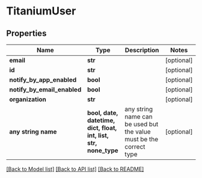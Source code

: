 # TitaniumUser


## Properties
Name | Type | Description | Notes
------------ | ------------- | ------------- | -------------
**email** | **str** |  | [optional] 
**id** | **str** |  | [optional] 
**notify_by_app_enabled** | **bool** |  | [optional] 
**notify_by_email_enabled** | **bool** |  | [optional] 
**organization** | **str** |  | [optional] 
**any string name** | **bool, date, datetime, dict, float, int, list, str, none_type** | any string name can be used but the value must be the correct type | [optional]

[[Back to Model list]](../README.md#documentation-for-models) [[Back to API list]](../README.md#documentation-for-api-endpoints) [[Back to README]](../README.md)


